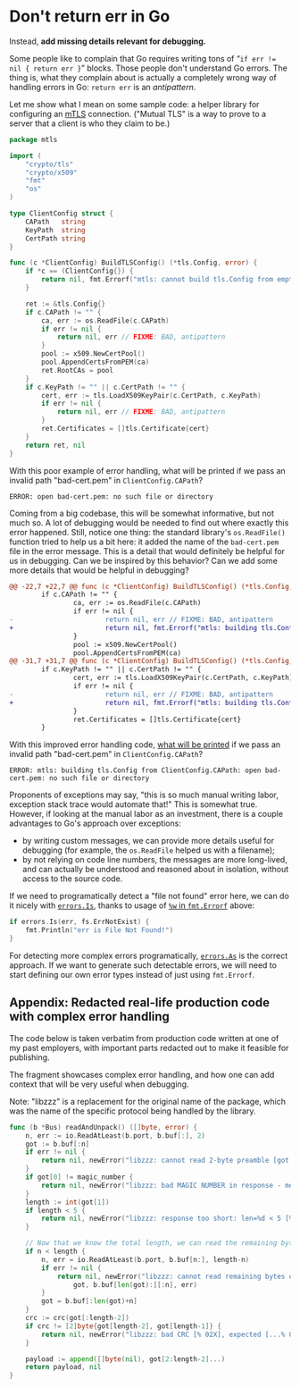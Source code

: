 # Don't return err in Go

Instead, **add missing details relevant for debugging.**

Some people like to complain
that Go requires writing tons of “`if err != nil { return err }`” blocks. 
Those people don't understand Go errors.
The thing is, what they complain about
is actually a completely wrong way of handling errors in Go:
`return err` is an *antipattern*.

Let me show what I mean on some sample code:
a helper library for configuring an [mTLS](https://en.wikipedia.org/wiki/mTLS#mTLS) connection.
("Mutual TLS" is a way to prove to a server that a client is who they claim to be.)

```go
package mtls

import (
	"crypto/tls"
	"crypto/x509"
	"fmt"
	"os"
)

type ClientConfig struct {
	CAPath   string
	KeyPath  string
	CertPath string
}

func (c *ClientConfig) BuildTLSConfig() (*tls.Config, error) {
	if *c == (ClientConfig{}) {
		return nil, fmt.Errorf("mtls: cannot build tls.Config from empty ClientConfig")
	}

	ret := &tls.Config{}
	if c.CAPath != "" {
		ca, err := os.ReadFile(c.CAPath)
		if err != nil {
			return nil, err // FIXME: BAD, antipattern
		}
		pool := x509.NewCertPool()
		pool.AppendCertsFromPEM(ca)
		ret.RootCAs = pool
	}
	if c.KeyPath != "" || c.CertPath != "" {
		cert, err := tls.LoadX509KeyPair(c.CertPath, c.KeyPath)
		if err != nil {
			return nil, err // FIXME: BAD, antipattern
		}
		ret.Certificates = []tls.Certificate{cert}
	}
	return ret, nil
}
```


With this poor example of error handling,
what will be printed if we pass an invalid path "bad-cert.pem" in `ClientConfig.CAPath`?

    ERROR: open bad-cert.pem: no such file or directory

Coming from a big codebase, this will be somewhat informative, but not much so.
A lot of debugging would be needed to find out where exactly this error happened.
Still, notice one thing: the standard library's `os.ReadFile()` function
tried to help us a bit here: it added the name of the `bad-cert.pem` file in the error message.
This is a detail that would definitely be helpful for us in debugging.
Can we be inspired by this behavior?
Can we add some more details that would be helpful in debugging?

```diff
@@ -22,7 +22,7 @@ func (c *ClientConfig) BuildTLSConfig() (*tls.Config, error) {
        if c.CAPath != "" {
                ca, err := os.ReadFile(c.CAPath)
                if err != nil {
-                       return nil, err // FIXME: BAD, antipattern
+                       return nil, fmt.Errorf("mtls: building tls.Config from ClientConfig.CAPath: %w", err)
                }
                pool := x509.NewCertPool()
                pool.AppendCertsFromPEM(ca)
@@ -31,7 +31,7 @@ func (c *ClientConfig) BuildTLSConfig() (*tls.Config, error) {
        if c.KeyPath != "" || c.CertPath != "" {
                cert, err := tls.LoadX509KeyPair(c.CertPath, c.KeyPath)
                if err != nil {
-                       return nil, err // FIXME: BAD, antipattern
+                       return nil, fmt.Errorf("mtls: building tls.Config from ClientConfig.KeyPath & .CertPath: %w", err)
                }
                ret.Certificates = []tls.Certificate{cert}
        }
```

With this improved error handling code,
[what will be printed](https://go.dev/play/p/a_OB9DTsimZ)
if we pass an invalid path "bad-cert.pem" in `ClientConfig.CAPath`?

    ERROR: mtls: building tls.Config from ClientConfig.CAPath: open bad-cert.pem: no such file or directory

Proponents of exceptions may say,
"this is so much manual writing labor, exception stack trace would automate that!"
This is somewhat true.
However, if looking at the manual labor as an investment,
there is a couple advantages to Go's approach over exceptions:
 - by writing custom messages, we can provide more details useful for debugging
   (for example, the `os.ReadFile` helped us with a filename);
 - by not relying on code line numbers, the messages are more long-lived,
   and can actually be understood and reasoned about in isolation, without access to the source code.
   

If we need to programatically detect a "file not found" error here,
we can do it nicely with [`errors.Is`](https://pkg.go.dev/errors#As),
thanks to usage of [`%w` in `fmt.Errorf`](https://pkg.go.dev/fmt#Errorf) above:

```go
if errors.Is(err, fs.ErrNotExist) {
	fmt.Println("err is File Not Found!")
}
```

For detecting more complex errors programatically,
[`errors.As`](https://pkg.go.dev/errors#As) is the correct approach.
If we want to generate such detectable errors,
we will need to start defining our own error types instead of just using `fmt.Errorf`.


## Appendix: Redacted real-life production code with complex error handling

The code below is taken verbatim from production code
written at one of my past employers,
with important parts redacted out to make it feasible for publishing.

The fragment showcases complex error handling,
and how one can add context
that will be very useful when debugging.

Note: "libzzz" is a replacement
for the original name of the package,
which was the name of the specific protocol being handled by the library.

```go
func (b *Bus) readAndUnpack() ([]byte, error) {
	n, err := io.ReadAtLeast(b.port, b.buf[:], 2)
	got := b.buf[:n]
	if err != nil {
		return nil, newError("libzzz: cannot read 2-byte preamble [got: % 02X] - error: %w", got, err)
	}
	if got[0] != magic_number {
		return nil, newError("libzzz: bad MAGIC NUMBER in response - message starts with: [% 02X] (expected XX...)", got)
	}
	length := int(got[1])
	if length < 5 {
		return nil, newError("libzzz: response too short: len=%d < 5 [% 02X]", length, got)
	}

	// Now that we know the total length, we can read the remaining bytes of the response
	if n < length {
		n, err = io.ReadAtLeast(b.port, b.buf[n:], length-n)
		if err != nil {
			return nil, newError("libzzz: cannot read remaining bytes of a packet [prefix=% 02X][rest=% 02X] - error: %w",
				got, b.buf[len(got):][:n], err)
		}
		got = b.buf[:len(got)+n]
	}
	crc := crc(got[:length-2])
	if crc != [2]byte{got[length-2], got[length-1]} {
		return nil, newError("libzzz: bad CRC [% 02X], expected [...% 02X]", got, crc[:])
	}

	payload := append([]byte(nil), got[2:length-2]...)
	return payload, nil
}
```


